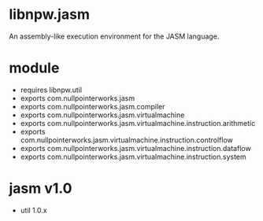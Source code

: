 # libnpw.jasm
An assembly-like execution environment for the JASM language.

# module
* requires libnpw.util
* exports com.nullpointerworks.jasm
* exports com.nullpointerworks.jasm.compiler
* exports com.nullpointerworks.jasm.virtualmachine
* exports com.nullpointerworks.jasm.virtualmachine.instruction.arithmetic
* exports com.nullpointerworks.jasm.virtualmachine.instruction.controlflow
* exports com.nullpointerworks.jasm.virtualmachine.instruction.dataflow
* exports com.nullpointerworks.jasm.virtualmachine.instruction.system
	
# jasm v1.0
* util 1.0.x
